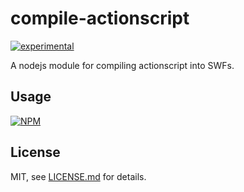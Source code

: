 # compile-actionscript

[![experimental](http://badges.github.io/stability-badges/dist/experimental.svg)](http://github.com/badges/stability-badges)

A nodejs module for compiling actionscript into SWFs.

## Usage

[![NPM](https://nodei.co/npm/compile-actionscript.png)](https://nodei.co/npm/compile-actionscript/)

## License

MIT, see [LICENSE.md](http://github.com/bunnybones1/compile-actionscript/blob/master/LICENSE.md) for details.
